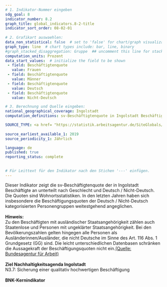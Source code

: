 ```yaml
---
# 1. Indikator-Nummer eingeben 
sdg_goal: 8 
indicator_number: 8.2
graph_title: global_indicators.8-2-title
indicator_sort_order: 08-02-01
 
# 2. Grafikart auswaehlen: 
data_non_statistical: false  # set to 'false' for chart/graph visualization 
graph_type: line  # chart types include: bar, line, binary 
#graph_stacked_disaggregation: Gruppe  ## uncomment this line for stacked bars. eplace 'Geschlecht' with the field of aggregation. 
computation_units: Prozent 
data_start_values:  # initialize the field to be shown  
 - field: Beschäftigtenquote 
   value: Frauen 
 - field: Beschäftigtenquote 
   value: Männer
 - field: Beschäftigtenquote 
   value: Deutsch 
 - field: Beschäftigtenquote 
   value: Nicht-Deutsch

# 3. Berechnung und Quelle eingeben: 
national_geographical_coverage: Ingolstadt 
computation_definitions: sv-Beschäftigtenquote in Ingolstadt Beschäftigte unterteilt nach Geschlecht und Deutsch / Nicht-Deutsch

SOURCE_TYPE: <a href= "https://statistik.arbeitsagentur.de/SiteGlobals/Forms/Suche/Einzelheftsuche_Formular.html?topic_f=beschaeftigung-sozbe-bq-heft">Bundesagentur für Arbeit</a>  # data source  
 
source_earliest_available_1: 2019
source_periodicity_1: Jährlich

language: de   
published: true 
reporting_status: complete
 
 
# Für Leittext für den Indikator nach den Stichen '---' einfügen. 
---
```

Dieser Indikator zeigt die sv-Beschäftigtenquote der in Ingolstadt Beschäftigte an unterteilt nach Geschlecht und Deutsch / Nicht-Deutsch. Die Quoten sind Wohnortsstatistiken. In den letzten Jahren haben sich insbesondere die Beschäftigungsquoten der Deutsch / Nicht-Deutsch kategorisierten Personengruppen weitestgehend angeglichen.<br>
<br>
<b>Hinweis:</b><br>
Zu den Beschäftigten mit ausländischer Staatsangehörigkeit zählen auch Staatenlose und Personen mit ungeklärter Staatsangehörigkeit. Bei den Bevölkerungszahlen gelten hingegen alle Personen als Ausländerinnen/Ausländer, die nicht Deutsche im Sinne des Art. 116 Abs. 1 Grundgesetz (GG) sind. Die leicht unterschiedlichen Datenbasen schränken die Aussagekraft der Beschäftigungsquoten nicht ein.<a href="https://statistik.arbeitsagentur.de/DE/Navigation/Grundlagen/Methodik-Qualitaet/Methodenberichte/Uebergreifend/Methodenberichte-Uebergreifend-Nav.html">(Quelle: Bundesagentur für Arbeit)</a><br>
<br>
<b>Ziel Nachhaltigkeitsagenda Ingolstadt</b><br>
N3.7: Sicherung einer qualitativ hochwertigen Beschäftigung<br>
<br>
<b>BNK-Kernindikator</b>
